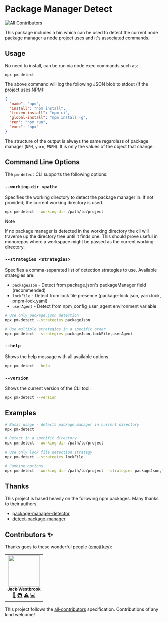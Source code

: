 # Package Manager Detect
<!-- ALL-CONTRIBUTORS-BADGE:START - Do not remove or modify this section -->
[![All Contributors](https://img.shields.io/badge/all_contributors-1-orange.svg?style=flat-square)](#contributors-)
<!-- ALL-CONTRIBUTORS-BADGE:END -->

This package includes a bin which can be used to detect the current node package manager a node project uses and it's associated commands.

## Usage

No need to install, can be run via node exec commands such as:

```
npx pm-detect
```

The above command will log the following JSON blob to stdout (if the project uses NPM):

```json
{
  "name": "npm",
  "install": "npm install",
  "frozen-install": "npm ci",
  "global-install": "npm install -g",
  "run": "npm run",
  "exec": "npx"
}
```

The structure of the output is always the same regardless of package manager (`NPM`, `yarn`, `PNPM`). It is only the values of the object that change.

## Command Line Options

The `pm-detect` CLI supports the following options:

### `--working-dir <path>`

Specifies the working directory to detect the package manager in. If not provided, the current working directory is used.

```bash
npx pm-detect --working-dir /path/to/project
```

> [!NOTE]
> If no package manager is detected in the working directory the cli will traverse up the directory tree until it finds one. This should prove useful in monorepos where a workspace might be passed as the current working directory.

### `--strategies <strategies>`

Specifies a comma-separated list of detection strategies to use. Available strategies are:

- `packageJson` - Detect from package.json's packageManager field (recommended)
- `lockFile` - Detect from lock file presence (package-lock.json, yarn.lock, pnpm-lock.yaml)
- `userAgent` - Detect from npm_config_user_agent environment variable

```bash
# Use only package.json detection
npx pm-detect --strategies packageJson

# Use multiple strategies in a specific order
npx pm-detect --strategies packageJson,lockFile,userAgent
```

### `--help`

Shows the help message with all available options.

```bash
npx pm-detect --help
```

### `--version`

Shows the current version of the CLI tool.

```bash
npx pm-detect --version
```

## Examples

```bash
# Basic usage - detects package manager in current directory
npx pm-detect

# Detect in a specific directory
npx pm-detect --working-dir /path/to/project

# Use only lock file detection strategy
npx pm-detect --strategies lockFile

# Combine options
npx pm-detect --working-dir /path/to/project --strategies packageJson,lockFile
```

## Thanks

This project is based heavily on the following npm packages. Many thanks to their authors.

- [package-manager-detector](https://www.npmjs.com/package/package-manager-detector)
- [detect-package-manager](https://www.npmjs.com/package/detect-package-manager)

## Contributors ✨

Thanks goes to these wonderful people ([emoji key](https://allcontributors.org/docs/en/emoji-key)):

<!-- ALL-CONTRIBUTORS-LIST:START - Do not remove or modify this section -->
<!-- prettier-ignore-start -->
<!-- markdownlint-disable -->
<table>
  <tr>
    <td align="center"><a href="https://www.heywesty.com/"><img src="https://avatars.githubusercontent.com/u/73201?v=4?s=100" width="100px;" alt=""/><br /><sub><b>Jack Westbrook</b></sub></a><br /><a href="https://github.com/jackw/pm-detect/commits?author=jackw" title="Documentation">📖</a> <a href="#infra-jackw" title="Infrastructure (Hosting, Build-Tools, etc)">🚇</a> <a href="https://github.com/jackw/pm-detect/commits?author=jackw" title="Tests">⚠️</a> <a href="https://github.com/jackw/pm-detect/commits?author=jackw" title="Code">💻</a></td>
  </tr>
</table>

<!-- markdownlint-restore -->
<!-- prettier-ignore-end -->

<!-- ALL-CONTRIBUTORS-LIST:END -->

This project follows the [all-contributors](https://github.com/all-contributors/all-contributors) specification. Contributions of any kind welcome!